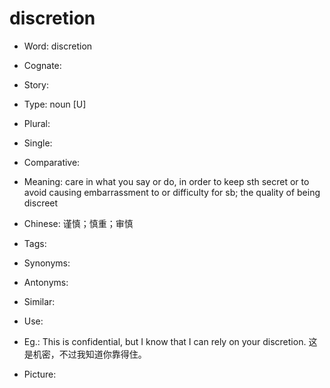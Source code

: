# discretion

- Word: discretion
- Cognate: 
- Story: 

- Type: noun [U]
- Plural: 
- Single: 
- Comparative: 
- Meaning: care in what you say or do, in order to keep sth secret or to avoid causing embarrassment to or difficulty for sb; the quality of being discreet
- Chinese: 谨慎；慎重；审慎
- Tags: 
- Synonyms: 
- Antonyms: 
- Similar: 
- Use: 
- Eg.: This is confidential, but I know that I can rely on your discretion. 这是机密，不过我知道你靠得住。
- Picture: 

